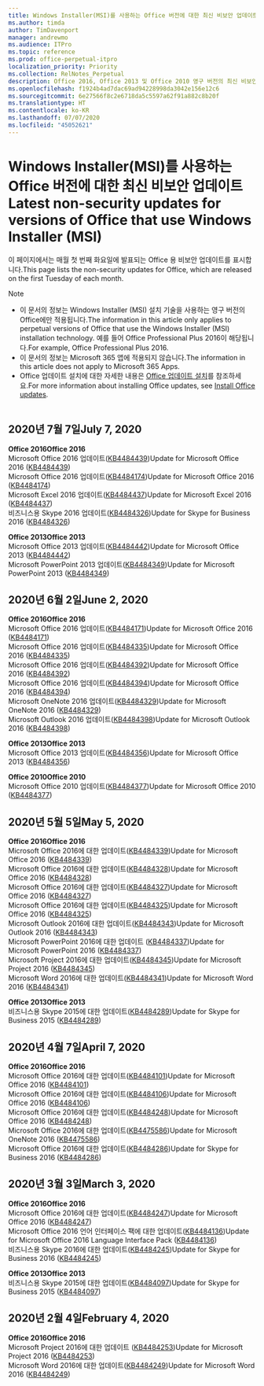 ```yaml
---
title: Windows Installer(MSI)를 사용하는 Office 버전에 대한 최신 비보안 업데이트
ms.author: timda
author: TimDavenport
manager: andrewmo
ms.audience: ITPro
ms.topic: reference
ms.prod: office-perpetual-itpro
localization_priority: Priority
ms.collection: RelNotes_Perpetual
description: Office 2016, Office 2013 및 Office 2010 영구 버전의 최신 비보안 업데이트 정보에 대한 링크를 IT 전문가에게 제공합니다.
ms.openlocfilehash: f1924b4ad7dac69ad94228998da3042e156e12c6
ms.sourcegitcommit: 6e27566f8c2e6718da5c5597a62f91a882c8b20f
ms.translationtype: HT
ms.contentlocale: ko-KR
ms.lasthandoff: 07/07/2020
ms.locfileid: "45052621"
---
```

# <a name="latest-non-security-updates-for-versions-of-office-that-use-windows-installer-msi"></a><span data-ttu-id="68aa9-103">Windows Installer(MSI)를 사용하는 Office 버전에 대한 최신 비보안 업데이트</span><span class="sxs-lookup"><span data-stu-id="68aa9-103">Latest non-security updates for versions of Office that use Windows Installer (MSI)</span></span>

<span data-ttu-id="68aa9-104">이 페이지에서는 매월 첫 번째 화요일에 발표되는 Office 용 비보안 업데이트를 표시합니다.</span><span class="sxs-lookup"><span data-stu-id="68aa9-104">This page lists the non-security updates for Office, which are released on the first Tuesday of each month.</span></span>

> [!NOTE]
> - <span data-ttu-id="68aa9-105">이 문서의 정보는 Windows Installer (MSI) 설치 기술을 사용하는 영구 버전의 Office에만 적용됩니다.</span><span class="sxs-lookup"><span data-stu-id="68aa9-105">The information in this article only applies to perpetual versions of Office that use the Windows Installer (MSI) installation technology.</span></span> <span data-ttu-id="68aa9-106">예를 들어 Office Professional Plus 2016이 해당됩니다.</span><span class="sxs-lookup"><span data-stu-id="68aa9-106">For example, Office Professional Plus 2016.</span></span>
> - <span data-ttu-id="68aa9-107">이 문서의 정보는 Microsoft 365 앱에 적용되지 않습니다.</span><span class="sxs-lookup"><span data-stu-id="68aa9-107">The information in this article does not apply to Microsoft 365 Apps.</span></span>
> - <span data-ttu-id="68aa9-108">Office 업데이트 설치에 대한 자세한 내용은 [Office 업데이트 설치](https://support.office.com/article/2ab296f3-7f03-43a2-8e50-46de917611c5)를 참조하세요.</span><span class="sxs-lookup"><span data-stu-id="68aa9-108">For more information about installing Office updates, see [Install Office updates](https://support.office.com/article/2ab296f3-7f03-43a2-8e50-46de917611c5).</span></span>
<br/><br/>

## <a name="july-7-2020"></a><span data-ttu-id="68aa9-109">2020년 7월 7일</span><span class="sxs-lookup"><span data-stu-id="68aa9-109">July 7, 2020</span></span>

<span data-ttu-id="68aa9-110">**Office 2016**</span><span class="sxs-lookup"><span data-stu-id="68aa9-110">**Office 2016**</span></span><br/>
<span data-ttu-id="68aa9-111">Microsoft Office 2016 업데이트([KB4484439](https://support.microsoft.com/help/4484439))</span><span class="sxs-lookup"><span data-stu-id="68aa9-111">Update for Microsoft Office 2016 ([KB4484439](https://support.microsoft.com/help/4484439))</span></span><br/> <span data-ttu-id="68aa9-112">Microsoft Office 2016 업데이트([KB4484174](https://support.microsoft.com/help/4484174))</span><span class="sxs-lookup"><span data-stu-id="68aa9-112">Update for Microsoft Office 2016 ([KB4484174](https://support.microsoft.com/help/4484174))</span></span><br/> <span data-ttu-id="68aa9-113">Microsoft Excel 2016 업데이트([KB4484437](https://support.microsoft.com/help/4484437))</span><span class="sxs-lookup"><span data-stu-id="68aa9-113">Update for Microsoft Excel 2016 ([KB4484437](https://support.microsoft.com/help/4484437))</span></span><br/>
<span data-ttu-id="68aa9-114">비즈니스용 Skype 2016 업데이트([KB4484326](https://support.microsoft.com/help/4484326))</span><span class="sxs-lookup"><span data-stu-id="68aa9-114">Update for Skype for Business 2016 ([KB4484326](https://support.microsoft.com/help/4484326))</span></span><br/> 

<span data-ttu-id="68aa9-115">**Office 2013**</span><span class="sxs-lookup"><span data-stu-id="68aa9-115">**Office 2013**</span></span><br/>
<span data-ttu-id="68aa9-116">Microsoft Office 2013 업데이트([KB4484442](https://support.microsoft.com/help/4484442))</span><span class="sxs-lookup"><span data-stu-id="68aa9-116">Update for Microsoft Office 2013 ([KB4484442](https://support.microsoft.com/help/4484442))</span></span><br/> <span data-ttu-id="68aa9-117">Microsoft PowerPoint 2013 업데이트([KB4484349](https://support.microsoft.com/help/4484349))</span><span class="sxs-lookup"><span data-stu-id="68aa9-117">Update for Microsoft PowerPoint 2013 ([KB4484349](https://support.microsoft.com/help/4484349))</span></span><br/> 


## <a name="june-2-2020"></a><span data-ttu-id="68aa9-118">2020년 6월 2일</span><span class="sxs-lookup"><span data-stu-id="68aa9-118">June 2, 2020</span></span>

<span data-ttu-id="68aa9-119">**Office 2016**</span><span class="sxs-lookup"><span data-stu-id="68aa9-119">**Office 2016**</span></span><br/>
<span data-ttu-id="68aa9-120">Microsoft Office 2016 업데이트([KB4484171](https://support.microsoft.com/help/4484171))</span><span class="sxs-lookup"><span data-stu-id="68aa9-120">Update for Microsoft Office 2016 ([KB4484171](https://support.microsoft.com/help/4484171))</span></span><br/> <span data-ttu-id="68aa9-121">Microsoft Office 2016 업데이트([KB4484335](https://support.microsoft.com/help/4484335))</span><span class="sxs-lookup"><span data-stu-id="68aa9-121">Update for Microsoft Office 2016 ([KB4484335](https://support.microsoft.com/help/4484335))</span></span><br/> <span data-ttu-id="68aa9-122">Microsoft Office 2016 업데이트([KB4484392](https://support.microsoft.com/help/4484392))</span><span class="sxs-lookup"><span data-stu-id="68aa9-122">Update for Microsoft Office 2016 ([KB4484392](https://support.microsoft.com/help/4484392))</span></span><br/> <span data-ttu-id="68aa9-123">Microsoft Office 2016 업데이트([KB4484394](https://support.microsoft.com/help/4484394))</span><span class="sxs-lookup"><span data-stu-id="68aa9-123">Update for Microsoft Office 2016 ([KB4484394](https://support.microsoft.com/help/4484394))</span></span><br/> <span data-ttu-id="68aa9-124">Microsoft OneNote 2016 업데이트([KB4484329](https://support.microsoft.com/help/4484329))</span><span class="sxs-lookup"><span data-stu-id="68aa9-124">Update for Microsoft OneNote 2016 ([KB4484329](https://support.microsoft.com/help/4484329))</span></span><br/>
<span data-ttu-id="68aa9-125">Microsoft Outlook 2016 업데이트([KB4484398](https://support.microsoft.com/help/4484398))</span><span class="sxs-lookup"><span data-stu-id="68aa9-125">Update for Microsoft Outlook 2016 ([KB4484398](https://support.microsoft.com/help/4484398))</span></span><br/> 

<span data-ttu-id="68aa9-126">**Office 2013**</span><span class="sxs-lookup"><span data-stu-id="68aa9-126">**Office 2013**</span></span><br/>
<span data-ttu-id="68aa9-127">Microsoft Office 2013 업데이트([KB4484356](https://support.microsoft.com/help/4484356))</span><span class="sxs-lookup"><span data-stu-id="68aa9-127">Update for Microsoft Office 2013 ([KB4484356](https://support.microsoft.com/help/4484356))</span></span><br/> 

<span data-ttu-id="68aa9-128">**Office 2010**</span><span class="sxs-lookup"><span data-stu-id="68aa9-128">**Office 2010**</span></span><br/>
<span data-ttu-id="68aa9-129">Microsoft Office 2010 업데이트([KB4484377](https://support.microsoft.com/help/4484377))</span><span class="sxs-lookup"><span data-stu-id="68aa9-129">Update for Microsoft Office 2010 ([KB4484377](https://support.microsoft.com/help/4484377))</span></span><br/> 


## <a name="may-5-2020"></a><span data-ttu-id="68aa9-130">2020년 5월 5일</span><span class="sxs-lookup"><span data-stu-id="68aa9-130">May 5, 2020</span></span>

<span data-ttu-id="68aa9-131">**Office 2016**</span><span class="sxs-lookup"><span data-stu-id="68aa9-131">**Office 2016**</span></span><br/>
<span data-ttu-id="68aa9-132">Microsoft Office 2016에 대한 업데이트([KB4484339](https://support.microsoft.com/help/4484339))</span><span class="sxs-lookup"><span data-stu-id="68aa9-132">Update for Microsoft Office 2016 ([KB4484339](https://support.microsoft.com/help/4484339))</span></span><br/> <span data-ttu-id="68aa9-133">Microsoft Office 2016에 대한 업데이트([KB4484328](https://support.microsoft.com/help/4484328))</span><span class="sxs-lookup"><span data-stu-id="68aa9-133">Update for Microsoft Office 2016 ([KB4484328](https://support.microsoft.com/help/4484328))</span></span><br/> <span data-ttu-id="68aa9-134">Microsoft Office 2016에 대한 업데이트([KB4484327](https://support.microsoft.com/help/4484327))</span><span class="sxs-lookup"><span data-stu-id="68aa9-134">Update for Microsoft Office 2016 ([KB4484327](https://support.microsoft.com/help/4484327))</span></span><br/> <span data-ttu-id="68aa9-135">Microsoft Office 2016에 대한 업데이트([KB4484325](https://support.microsoft.com/help/4484325))</span><span class="sxs-lookup"><span data-stu-id="68aa9-135">Update for Microsoft Office 2016 ([KB4484325](https://support.microsoft.com/help/4484325))</span></span><br/> <span data-ttu-id="68aa9-136">Microsoft Outlook 2016에 대한 업데이트([KB4484343](https://support.microsoft.com/help/4484343))</span><span class="sxs-lookup"><span data-stu-id="68aa9-136">Update for Microsoft Outlook 2016 ([KB4484343](https://support.microsoft.com/help/4484343))</span></span><br/> <span data-ttu-id="68aa9-137">Microsoft PowerPoint 2016에 대한 업데이트 ([KB4484337](https://support.microsoft.com/help/4484337))</span><span class="sxs-lookup"><span data-stu-id="68aa9-137">Update for Microsoft PowerPoint 2016 ([KB4484337](https://support.microsoft.com/help/4484337))</span></span><br/> <span data-ttu-id="68aa9-138">Microsoft Project 2016에 대한 업데이트([KB4484345](https://support.microsoft.com/help/4484345))</span><span class="sxs-lookup"><span data-stu-id="68aa9-138">Update for Microsoft Project 2016 ([KB4484345](https://support.microsoft.com/help/4484345))</span></span><br/> <span data-ttu-id="68aa9-139">Microsoft Word 2016에 대한 업데이트([KB4484341](https://support.microsoft.com/help/4484341))</span><span class="sxs-lookup"><span data-stu-id="68aa9-139">Update for Microsoft Word 2016 ([KB4484341](https://support.microsoft.com/help/4484341))</span></span><br/> 


<span data-ttu-id="68aa9-140">**Office 2013**</span><span class="sxs-lookup"><span data-stu-id="68aa9-140">**Office 2013**</span></span><br/>
<span data-ttu-id="68aa9-141">비즈니스용 Skype 2015에 대한 업데이트([KB4484289](https://support.microsoft.com/help/4484289))</span><span class="sxs-lookup"><span data-stu-id="68aa9-141">Update for Skype for Business 2015 ([KB4484289](https://support.microsoft.com/help/4484289))</span></span><br/>

## <a name="april-7-2020"></a><span data-ttu-id="68aa9-142">2020년 4월 7일</span><span class="sxs-lookup"><span data-stu-id="68aa9-142">April 7, 2020</span></span>

<span data-ttu-id="68aa9-143">**Office 2016**</span><span class="sxs-lookup"><span data-stu-id="68aa9-143">**Office 2016**</span></span><br/>
<span data-ttu-id="68aa9-144">Microsoft Office 2016에 대한 업데이트([KB4484101](https://support.microsoft.com/help/4484101))</span><span class="sxs-lookup"><span data-stu-id="68aa9-144">Update for Microsoft Office 2016 ([KB4484101](https://support.microsoft.com/help/4484101))</span></span><br/>
<span data-ttu-id="68aa9-145">Microsoft Office 2016에 대한 업데이트([KB4484106](https://support.microsoft.com/help/4484106))</span><span class="sxs-lookup"><span data-stu-id="68aa9-145">Update for Microsoft Office 2016 ([KB4484106](https://support.microsoft.com/help/4484106))</span></span><br/>
<span data-ttu-id="68aa9-146">Microsoft Office 2016에 대한 업데이트([KB4484248](https://support.microsoft.com/help/4484248))</span><span class="sxs-lookup"><span data-stu-id="68aa9-146">Update for Microsoft Office 2016 ([KB4484248](https://support.microsoft.com/help/4484248))</span></span><br/>
<span data-ttu-id="68aa9-147">Microsoft Office 2016에 대한 업데이트([KB4475586](https://support.microsoft.com/help/4475586))</span><span class="sxs-lookup"><span data-stu-id="68aa9-147">Update for Microsoft OneNote 2016 ([KB4475586](https://support.microsoft.com/help/4475586))</span></span><br/>
<span data-ttu-id="68aa9-148">Microsoft Office 2016에 대한 업데이트([KB4484286](https://support.microsoft.com/help/4484286))</span><span class="sxs-lookup"><span data-stu-id="68aa9-148">Update for Skype for Business 2016 ([KB4484286](https://support.microsoft.com/help/4484286))</span></span> <br/>


## <a name="march-3-2020"></a><span data-ttu-id="68aa9-149">2020년 3월 3일</span><span class="sxs-lookup"><span data-stu-id="68aa9-149">March 3, 2020</span></span>

<span data-ttu-id="68aa9-150">**Office 2016**</span><span class="sxs-lookup"><span data-stu-id="68aa9-150">**Office 2016**</span></span><br/>
<span data-ttu-id="68aa9-151">Microsoft Office 2016에 대한 업데이트([KB4484247](https://support.microsoft.com/help/4484247))</span><span class="sxs-lookup"><span data-stu-id="68aa9-151">Update for Microsoft Office 2016 ([KB4484247](https://support.microsoft.com/help/4484247))</span></span><br/> <span data-ttu-id="68aa9-152">Microsoft Office 2016 언어 인터페이스 팩에 대한 업데이트([KB4484136](https://support.microsoft.com/help/4484136))</span><span class="sxs-lookup"><span data-stu-id="68aa9-152">Update for Microsoft Office 2016 Language Interface Pack ([KB4484136](https://support.microsoft.com/help/4484136))</span></span><br/>
<span data-ttu-id="68aa9-153">비즈니스용 Skype 2016에 대한 업데이트([KB4484245](https://support.microsoft.com/help/4484245))</span><span class="sxs-lookup"><span data-stu-id="68aa9-153">Update for Skype for Business 2016 ([KB4484245](https://support.microsoft.com/help/4484245))</span></span> <br/>

<span data-ttu-id="68aa9-154">**Office 2013**</span><span class="sxs-lookup"><span data-stu-id="68aa9-154">**Office 2013**</span></span><br/>
<span data-ttu-id="68aa9-155">비즈니스용 Skype 2015에 대한 업데이트([KB4484097](https://support.microsoft.com/help/4484097))</span><span class="sxs-lookup"><span data-stu-id="68aa9-155">Update for Skype for Business 2015 ([KB4484097](https://support.microsoft.com/help/4484097))</span></span><br/>


## <a name="february-4-2020"></a><span data-ttu-id="68aa9-156">2020년 2월 4일</span><span class="sxs-lookup"><span data-stu-id="68aa9-156">February 4, 2020</span></span>

<span data-ttu-id="68aa9-157">**Office 2016**</span><span class="sxs-lookup"><span data-stu-id="68aa9-157">**Office 2016**</span></span><br/>
<span data-ttu-id="68aa9-158">Microsoft Project 2016에 대한 업데이트 ([KB4484253](https://support.microsoft.com/help/4484253))</span><span class="sxs-lookup"><span data-stu-id="68aa9-158">Update for Microsoft Project 2016 ([KB4484253](https://support.microsoft.com/help/4484253))</span></span> <br/>
<span data-ttu-id="68aa9-159">Microsoft Word 2016에 대한 업데이트([KB4484249](https://support.microsoft.com/help/4484249))</span><span class="sxs-lookup"><span data-stu-id="68aa9-159">Update for Microsoft Word 2016 ([KB4484249](https://support.microsoft.com/help/4484249))</span></span> <br/>




